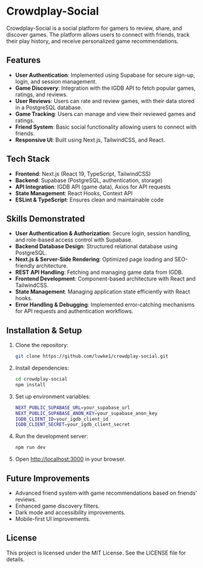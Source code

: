 # Crowdplay-Social

Crowdplay-Social is a social platform for gamers to review, share, and discover games. The platform allows users to connect with friends, track their play history, and receive personalized game recommendations.

## Features

- **User Authentication**: Implemented using Supabase for secure sign-up, login, and session management.
- **Game Discovery**: Integration with the IGDB API to fetch popular games, ratings, and reviews.
- **User Reviews**: Users can rate and review games, with their data stored in a PostgreSQL database.
- **Game Tracking**: Users can manage and view their reviewed games and ratings.
- **Friend System**: Basic social functionality allowing users to connect with friends.
- **Responsive UI**: Built using Next.js, TailwindCSS, and React.

## Tech Stack

- **Frontend**: Next.js (React 19, TypeScript, TailwindCSS)
- **Backend**: Supabase (PostgreSQL, authentication, storage)
- **API Integration**: IGDB API (game data), Axios for API requests
- **State Management**: React Hooks, Context API
- **ESLint & TypeScript**: Ensures clean and maintainable code

## Skills Demonstrated

- **User Authentication & Authorization**: Secure login, session handling, and role-based access control with Supabase.
- **Backend Database Design**: Structured relational database using PostgreSQL.
- **Next.js & Server-Side Rendering**: Optimized page loading and SEO-friendly architecture.
- **REST API Handling**: Fetching and managing game data from IGDB.
- **Frontend Development**: Component-based architecture with React and TailwindCSS.
- **State Management**: Managing application state efficiently with React hooks.
- **Error Handling & Debugging**: Implemented error-catching mechanisms for API requests and authentication workflows.

## Installation & Setup

1. Clone the repository:
   ```bash
   git clone https://github.com/luwke1/crowdplay-social.git
   ```
2. Install dependencies:
   ```bash
   cd crowdplay-social
   npm install
   ```
3. Set up environment variables:
   ```bash
   NEXT_PUBLIC_SUPABASE_URL=your_supabase_url
   NEXT_PUBLIC_SUPABASE_ANON_KEY=your_supabase_anon_key
   IGDB_CLIENT_ID=your_igdb_client_id
   IGDB_CLIENT_SECRET=your_igdb_client_secret
   ```
4. Run the development server:
   ```bash
   npm run dev
   ```
5. Open [http://localhost:3000](http://localhost:3000) in your browser.

## Future Improvements

- Advanced friend system with game recommendations based on friends' reviews.
- Enhanced game discovery filters.
- Dark mode and accessibility improvements.
- Mobile-first UI improvements.

## License

This project is licensed under the MIT License. See the LICENSE file for details.
